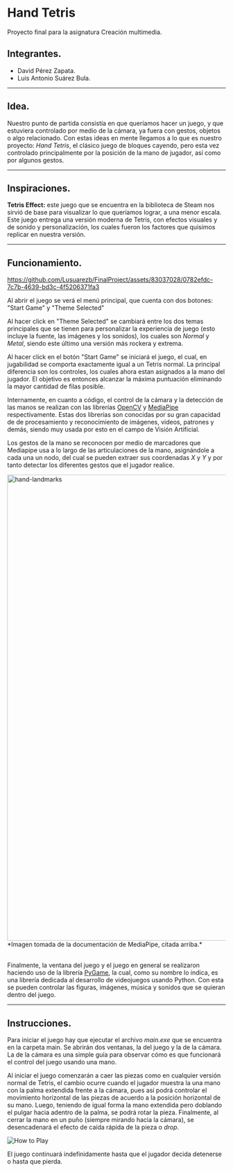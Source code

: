 # **Hand Tetris**

Proyecto final para la asignatura Creación multimedia.

## **Integrantes.**

* David Pérez Zapata.
* Luis Antonio Suárez Bula.

---

## **Idea.**

Nuestro punto de partida consistía en que queríamos hacer un juego, y que estuviera controlado por medio de la cámara, ya fuera con gestos, objetos o algo relacionado. Con estas ideas en mente llegamos a lo que es nuestro proyecto: *Hand Tetris*, el clásico juego de bloques cayendo, pero esta vez controlado principalmente por la posición de la mano de jugador, así como por algunos gestos.

---

## **Inspiraciones.**

**Tetris Effect:** este juego que se encuentra en la biblioteca de Steam nos sirvió de base para visualizar lo que queríamos lograr, a una menor escala. Este juego entrega una versión moderna de Tetris, con efectos visuales y de sonido y personalización, los cuales fueron los factores que quisimos replicar en nuestra versión.

---

## **Funcionamiento.**

https://github.com/Lusuarezb/FinalProject/assets/83037028/0782efdc-7c7b-4639-bd3c-4f5206371fa3

Al abrir el juego se verá el menú principal, que cuenta con dos botones: "Start Game" y "Theme Selected" 

Al hacer click en "Theme Selected" se cambiará entre los dos temas principales que se tienen para personalizar la experiencia de juego (esto incluye la fuente, las imágenes y los sonidos), los cuales son *Normal* y *Metal*, siendo este último una versión más rockera y extrema. 

Al hacer click en el botón "Start Game" se iniciará el juego, el cual, en jugabilidad se comporta exactamente igual a un Tetris normal. La principal diferencia son los controles, los cuales ahora estan asignados a la mano del jugador. El objetivo es entonces alcanzar la máxima puntuación eliminando la mayor cantidad de filas posible. 

Internamente, en cuanto a código, el control de la cámara y la detección de las manos se realizan con las librerías [OpenCV](https://docs.opencv.org/3.4/d6/d00/tutorial_py_root.html) y [MediaPipe](https://developers.google.com/mediapipe/) respectivamente. Estas dos librerías son conocidas por su gran capacidad de de procesamiento y reconocimiento de imágenes, videos, patrones y demás, siendo muy usada por esto en el campo de Visión Artificial.

Los gestos de la mano se reconocen por medio de marcadores que Mediapipe usa a lo largo de las articulaciones de la mano, asignándole a cada una un nodo, del cual se pueden extraer sus coordenadas *X* y *Y* y por tanto detectar los diferentes gestos que el jugador realice.

<img width="1073" alt="hand-landmarks" src="https://github.com/Lusuarezb/FinalProject/assets/51925588/44bb1726-0ad1-4454-83ef-0d4381bcf674">
*Imagen tomada de la documentación de MediaPipe, citada arriba.*
<br><br>

Finalmente, la ventana del juego y el juego en general se realizaron haciendo uso de la librería [PyGame](https://www.pygame.org/docs/), la cual, como su nombre lo indica, es una librería dedicada al desarrollo de videojuegos usando Python. Con esta se pueden controlar las figuras, imágenes, música y sonidos que se quieran dentro del juego.

---

## **Instrucciones.**

Para iniciar el juego hay que ejecutar el archivo *main.exe* que se encuentra en la carpeta main. Se abrirán dos ventanas, la del juego y la de la cámara. La de la cámara es una simple guía para observar cómo es que funcionará el control del juego usando una mano.

Al iniciar el juego comenzarán a caer las piezas como en cualquier versión normal de Tetris, el cambio ocurre cuando el jugador muestra la una mano con la palma extendida frente a la cámara, pues así podrá controlar el movimiento horizontal de las piezas de acuerdo a la posición horizontal de su mano. Luego, teniendo de igual forma la mano extendida pero doblando el pulgar hacia adentro de la palma, se podrá rotar la pieza. Finalmente, al cerrar la mano en un puño (siempre mirando hacia la cámara), se desencadenará el efecto de caída rápida de la pieza o *drop*.

![How to Play](https://github.com/Lusuarezb/FinalProject/assets/83037028/25111fba-0eaf-46bf-9a85-ee8f9330d90d)

El juego continuará indefinidamente hasta que el jugador decida detenerse o hasta que pierda.
